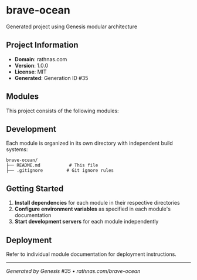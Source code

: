 # brave-ocean

Generated project using Genesis modular architecture

## Project Information

- **Domain**: rathnas.com
- **Version**: 1.0.0
- **License**: MIT
- **Generated**: Generation ID #35


## Modules

This project consists of the following modules:


## Development

Each module is organized in its own directory with independent build systems:

```
brave-ocean/
├── README.md           # This file
├── .gitignore         # Git ignore rules
```

## Getting Started

1. **Install dependencies** for each module in their respective directories
2. **Configure environment variables** as specified in each module's documentation
3. **Start development servers** for each module independently

## Deployment

Refer to individual module documentation for deployment instructions.

---
*Generated by Genesis #35 • rathnas.com/brave-ocean*